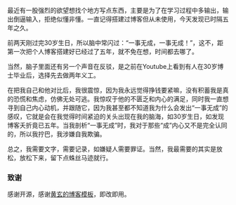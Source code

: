  最近有一股强烈的欲望想找个地方写点东西，主要是为了在学习过程中多输出，输出倒逼输入，拒绝似懂非懂。一直记得搭建过博客但从未使用，今天发现已时隔五年之久。

前两天刚过完30岁生日，所以脑中常闪过：“一事无成，一事无成！”，这不，距第一次把个人博客搭建好已经过了五年，就不免在想，时间都去哪了。

当然，脑子里面还有另一个声音在反驳，是之前在Youtube上看到有人在30岁博士毕业后，选择先去做两年义工。

在把我自己和他对比后，我很震惊，因为我永远觉得挣钱要紧嘛，没有积蓄我是真的恐慌和焦虑，仿佛无处可逃。我惊叹于他的不匮乏和内心的满足，同时我一直想寻到自己内心动机，并跟随它，因为我甚至都不知道我为什么会发出“一事无成”的感叹，它就是会在我觉得时间紧迫的关头出现在我的脑海，如30岁生日，如发现博客夭折竟已五年。当我剖析“一事无成”时，我对于那些“成”内心又不是完全认同的，所以我拧巴，我涉嫌自我欺骗。

总之，我需要文字，需要记录，如嫌疑人需要罪证。当然，我最需要的其实是放松，放松下来，留下点蛛丝马迹就行。

### 致谢

感谢开源，感谢[黄玄的博客模板](https://github.com/huxpro/huxpro.github.io)，即改即用。

